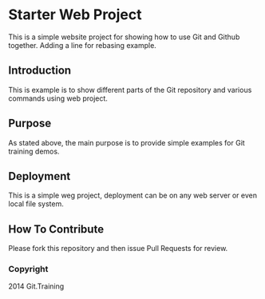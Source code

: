 # Starter Web Project

This is a simple website project for showing how to use Git and Github together.
Adding a line for rebasing example.

## Introduction

This is example is to show different parts of the Git repository and various commands using web project.

## Purpose

As stated above, the main purpose is to provide simple examples for Git training demos.

## Deployment

This is a simple weg project, deployment can be on any web server or even local file system.

## How To Contribute

Please fork this repository and then issue Pull Requests for review.

### Copyright

2014 Git.Training
